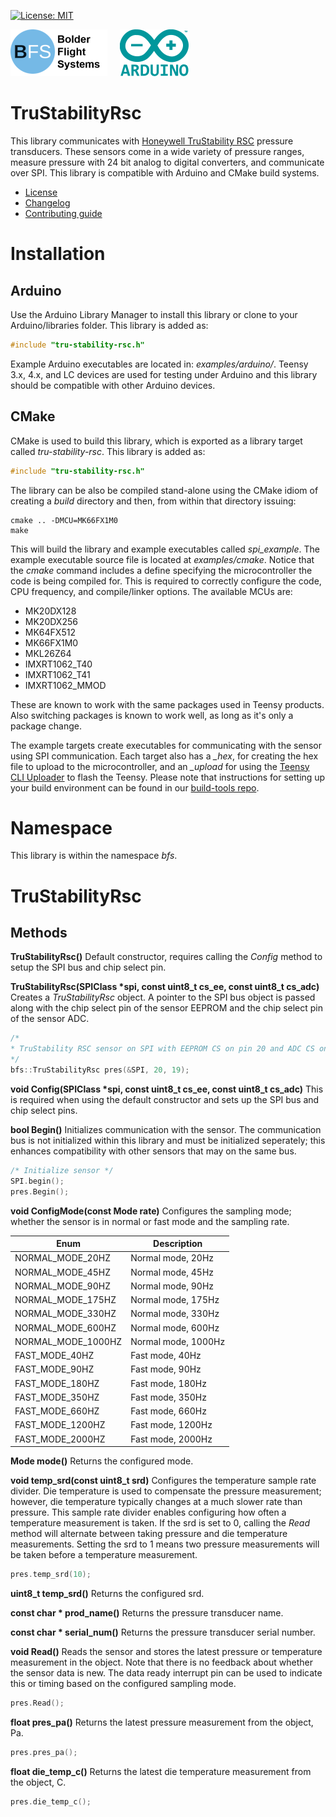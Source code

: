 [![License: MIT](https://img.shields.io/badge/License-MIT-yellow.svg)](https://opensource.org/licenses/MIT)

![Bolder Flight Systems Logo](img/logo-words_75.png) &nbsp; &nbsp; ![Arduino Logo](img/arduino_logo_75.png)

# TruStabilityRsc
This library communicates with [Honeywell TruStability RSC](https://sps.honeywell.com/us/en/products/advanced-sensing-technologies/healthcare-sensing/board-mount-pressure-sensors/trustability-rsc-series) pressure transducers. These sensors come in a wide variety of pressure ranges, measure pressure with 24 bit analog to digital converters, and communicate over SPI. This library is compatible with Arduino and CMake build systems.
   * [License](LICENSE.md)
   * [Changelog](CHANGELOG.md)
   * [Contributing guide](CONTRIBUTING.md)

# Installation

## Arduino
Use the Arduino Library Manager to install this library or clone to your Arduino/libraries folder. This library is added as:

```C++
#include "tru-stability-rsc.h"
```

Example Arduino executables are located in: *examples/arduino/*. Teensy 3.x, 4.x, and LC devices are used for testing under Arduino and this library should be compatible with other Arduino devices.

## CMake
CMake is used to build this library, which is exported as a library target called *tru-stability-rsc*. This library is added as:

```C++
#include "tru-stability-rsc.h"
```

The library can be also be compiled stand-alone using the CMake idiom of creating a *build* directory and then, from within that directory issuing:

```
cmake .. -DMCU=MK66FX1M0
make
```

This will build the library and example executables called *spi_example*. The example executable source file is located at *examples/cmake*. Notice that the *cmake* command includes a define specifying the microcontroller the code is being compiled for. This is required to correctly configure the code, CPU frequency, and compile/linker options. The available MCUs are:
   * MK20DX128
   * MK20DX256
   * MK64FX512
   * MK66FX1M0
   * MKL26Z64
   * IMXRT1062_T40
   * IMXRT1062_T41
   * IMXRT1062_MMOD

These are known to work with the same packages used in Teensy products. Also switching packages is known to work well, as long as it's only a package change.

The example targets create executables for communicating with the sensor using SPI communication. Each target also has a *_hex*, for creating the hex file to upload to the microcontroller, and an *_upload* for using the [Teensy CLI Uploader](https://www.pjrc.com/teensy/loader_cli.html) to flash the Teensy. Please note that instructions for setting up your build environment can be found in our [build-tools repo](https://github.com/bolderflight/build-tools).

# Namespace
This library is within the namespace *bfs*.

# TruStabilityRsc

## Methods

**TruStabilityRsc()** Default constructor, requires calling the *Config* method to setup the SPI bus and chip select pin.

**TruStabilityRsc(SPIClass &ast;spi, const uint8_t cs_ee, const uint8_t cs_adc)** Creates a *TruStabilityRsc* object. A pointer to the SPI bus object is passed along with the chip select pin of the sensor EEPROM and the chip select pin of the sensor ADC.

```C++
/*
* TruStability RSC sensor on SPI with EEPROM CS on pin 20 and ADC CS on pin 19
*/
bfs::TruStabilityRsc pres(&SPI, 20, 19);
```

**void Config(SPIClass &ast;spi, const uint8_t cs_ee, const uint8_t cs_adc)** This is required when using the default constructor and sets up the SPI bus and chip select pins.

**bool Begin()** Initializes communication with the sensor. The communication bus is not initialized within this library and must be initialized seperately; this enhances compatibility with other sensors that may on the same bus.

```C++
/* Initialize sensor */
SPI.begin();
pres.Begin();
```

**void ConfigMode(const Mode rate)** Configures the sampling mode; whether the sensor is in normal or fast mode and the sampling rate.

| Enum | Description |
| --- | --- |
| NORMAL_MODE_20HZ | Normal mode, 20Hz |
| NORMAL_MODE_45HZ | Normal mode, 45Hz |
| NORMAL_MODE_90HZ | Normal mode, 90Hz |
| NORMAL_MODE_175HZ | Normal mode, 175Hz |
| NORMAL_MODE_330HZ | Normal mode, 330Hz |
| NORMAL_MODE_600HZ | Normal mode, 600Hz |
| NORMAL_MODE_1000HZ | Normal mode, 1000Hz |
| FAST_MODE_40HZ | Fast mode, 40Hz |
| FAST_MODE_90HZ | Fast mode, 90Hz |
| FAST_MODE_180HZ | Fast mode, 180Hz |
| FAST_MODE_350HZ | Fast mode, 350Hz |
| FAST_MODE_660HZ | Fast mode, 660Hz |
| FAST_MODE_1200HZ | Fast mode, 1200Hz |
| FAST_MODE_2000HZ | Fast mode, 2000Hz |

**Mode mode()** Returns the configured mode.

**void temp_srd(const uint8_t srd)** Configures the temperature sample rate divider. Die temperature is used to compensate the pressure measurement; however, die temperature typically changes at a much slower rate than pressure. This sample rate divider enables configuring how often a temperature measurement is taken. If the srd is set to 0, calling the *Read* method will alternate between taking pressure and die temperature measurements. Setting the srd to 1 means two pressure measurements will be taken before a temperature measurement.

```C++
pres.temp_srd(10);
```

**uint8_t temp_srd()** Returns the configured srd.

**const char * prod_name()** Returns the pressure transducer name.

**const char * serial_num()** Returns the pressure transducer serial number.

**void Read()** Reads the sensor and stores the latest pressure or temperature measurement in the object. Note that there is no feedback about whether the sensor data is new. The data ready interrupt pin can be used to indicate this or timing based on the configured sampling mode.

```C++
pres.Read();
```

**float pres_pa()** Returns the latest pressure measurement from the object, Pa.

```C++
pres.pres_pa();
```

**float die_temp_c()** Returns the latest die temperature measurement from the object, C.

```C++
pres.die_temp_c();
```
